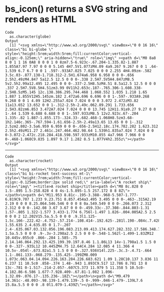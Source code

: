 # bs_icon() returns a SVG string and renders as HTML

    Code
      as.character(globe)
    Output
      [1] "<svg xmlns=\"http://www.w3.org/2000/svg\" viewBox=\"0 0 16 16\" class=\"bi bi-globe \" style=\"height:5rem;width:5rem;fill:currentColor;vertical-align:-0.125em;\" aria-hidden=\"true\" role=\"img\" ><path d=\"M0 8a8 8 0 1 1 16 0A8 8 0 0 1 0 8zm7.5-6.923c-.67.204-1.335.82-1.887 1.855A7.97 7.97 0 0 0 5.145 4H7.5V1.077zM4.09 4a9.267 9.267 0 0 1 .64-1.539 6.7 6.7 0 0 1 .597-.933A7.025 7.025 0 0 0 2.255 4H4.09zm-.582 3.5c.03-.877.138-1.718.312-2.5H1.674a6.958 6.958 0 0 0-.656 2.5h2.49zM4.847 5a12.5 12.5 0 0 0-.338 2.5H7.5V5H4.847zM8.5 5v2.5h2.99a12.495 12.495 0 0 0-.337-2.5H8.5zM4.51 8.5a12.5 12.5 0 0 0 .337 2.5H7.5V8.5H4.51zm3.99 0V11h2.653c.187-.765.306-1.608.338-2.5H8.5zM5.145 12c.138.386.295.744.468 1.068.552 1.035 1.218 1.65 1.887 1.855V12H5.145zm.182 2.472a6.696 6.696 0 0 1-.597-.933A9.268 9.268 0 0 1 4.09 12H2.255a7.024 7.024 0 0 0 3.072 2.472zM3.82 11a13.652 13.652 0 0 1-.312-2.5h-2.49c.062.89.291 1.733.656 2.5H3.82zm6.853 3.472A7.024 7.024 0 0 0 13.745 12H11.91a9.27 9.27 0 0 1-.64 1.539 6.688 6.688 0 0 1-.597.933zM8.5 12v2.923c.67-.204 1.335-.82 1.887-1.855.173-.324.33-.682.468-1.068H8.5zm3.68-1h2.146c.365-.767.594-1.61.656-2.5h-2.49a13.65 13.65 0 0 1-.312 2.5zm2.802-3.5a6.959 6.959 0 0 0-.656-2.5H12.18c.174.782.282 1.623.312 2.5h2.49zM11.27 2.461c.247.464.462.98.64 1.539h1.835a7.024 7.024 0 0 0-3.072-2.472c.218.284.418.598.597.933zM10.855 4a7.966 7.966 0 0 0-.468-1.068C9.835 1.897 9.17 1.282 8.5 1.077V4h2.355z\"></path></svg>"

---

    Code
      as.character(rocket)
    Output
      [1] "<svg xmlns=\"http://www.w3.org/2000/svg\" viewBox=\"0 0 16 16\" class=\"bi bi-rocket text-success mt-1\" style=\"height:7rem;width:7rem;fill:currentColor;vertical-align:-0.125em;border:2px solid red;\" aria-label=\"A rocket ship\" role=\"img\" ><title>A rocket ship</title><path d=\"M8 8c.828 0 1.5-.895 1.5-2S8.828 4 8 4s-1.5.895-1.5 2S7.172 8 8 8Z\"></path>\n<path d=\"M11.953 8.81c-.195-3.388-.968-5.507-1.777-6.819C9.707 1.233 9.23.751 8.857.454a3.495 3.495 0 0 0-.463-.315A2.19 2.19 0 0 0 8.25.064.546.546 0 0 0 8 0a.549.549 0 0 0-.266.073 2.312 2.312 0 0 0-.142.08 3.67 3.67 0 0 0-.459.33c-.37.308-.844.803-1.31 1.57-.805 1.322-1.577 3.433-1.774 6.756l-1.497 1.826-.004.005A2.5 2.5 0 0 0 2 12.202V15.5a.5.5 0 0 0 .9.3l1.125-1.5c.166-.222.42-.4.752-.57.214-.108.414-.192.625-.281l.198-.084c.7.428 1.55.635 2.4.635.85 0 1.7-.207 2.4-.635.067.03.132.056.196.083.213.09.413.174.627.282.332.17.586.348.752.57l1.125 1.5a.5.5 0 0 0 .9-.3v-3.298a2.5 2.5 0 0 0-.548-1.562l-1.499-1.83ZM12 10.445v.055c0 .866-.284 1.585-.75 2.14.146.064.292.13.425.199.39.197.8.46 1.1.86L13 14v-1.798a1.5 1.5 0 0 0-.327-.935L12 10.445ZM4.75 12.64C4.284 12.085 4 11.366 4 10.5v-.054l-.673.82a1.5 1.5 0 0 0-.327.936V14l.225-.3c.3-.4.71-.664 1.1-.861.133-.068.279-.135.425-.199ZM8.009 1.073c.063.04.14.094.226.163.284.226.683.621 1.09 1.28C10.137 3.836 11 6.237 11 10.5c0 .858-.374 1.48-.943 1.893C9.517 12.786 8.781 13 8 13c-.781 0-1.517-.214-2.057-.607C5.373 11.979 5 11.358 5 10.5c0-4.182.86-6.586 1.677-7.928.409-.67.81-1.082 1.096-1.32.09-.076.17-.135.236-.18Z\"></path>\n<path d=\"M9.479 14.361c-.48.093-.98.139-1.479.139-.5 0-.999-.046-1.479-.139L7.6 15.8a.5.5 0 0 0 .8 0l1.079-1.439Z\"></path></svg>"

